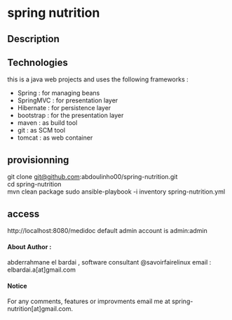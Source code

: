 # spring nutrition
## Description


## Technologies
this is a java web projects and uses the following frameworks :
- Spring : for managing beans
- SpringMVC : for presentation layer
- Hibernate : for persistence layer
- bootstrap : for the presentation layer
- maven : as build tool
- git : as SCM tool
- tomcat : as web container

## provisionning 
git clone git@github.com:abdoulinho00/spring-nutrition.git <br/>
cd spring-nutrition <br/>
mvn clean package 
sudo ansible-playbook -i inventory spring-nutrition.yml
## access
http://localhost:8080/medidoc
default admin account is admin:admin
#### About Author : 
abderrahmane el bardai , software consultant @savoirfairelinux
email : elbardai.a[at]gmail.com
#### Notice
For any comments, features or improvments email me at spring-nutrition[at]gmail.com.
